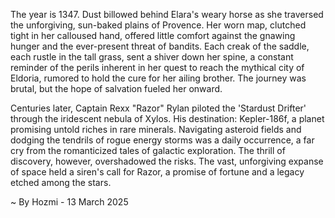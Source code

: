 
The year is 1347.  Dust billowed behind Elara's weary horse as she traversed the unforgiving, sun-baked plains of Provence.  Her worn map, clutched tight in her calloused hand, offered little comfort against the gnawing hunger and the ever-present threat of bandits.  Each creak of the saddle, each rustle in the tall grass, sent a shiver down her spine, a constant reminder of the perils inherent in her quest to reach the mythical city of Eldoria, rumored to hold the cure for her ailing brother.  The journey was brutal, but the hope of salvation fueled her onward.

Centuries later, Captain Rexx "Razor" Rylan piloted the 'Stardust Drifter' through the iridescent nebula of Xylos.  His destination: Kepler-186f, a planet promising untold riches in rare minerals.  Navigating asteroid fields and dodging the tendrils of rogue energy storms was a daily occurrence, a far cry from the romanticized tales of galactic exploration.  The thrill of discovery, however, overshadowed the risks.  The vast, unforgiving expanse of space held a siren's call for Razor, a promise of fortune and a legacy etched among the stars.

~ By Hozmi - 13 March 2025
